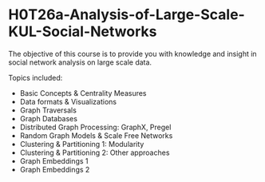 # H0T26a-Analysis-of-Large-Scale-KUL-Social-Networks

The objective of this course is to provide you with knowledge and insight in social network analysis on large scale data.

Topics included:
- Basic Concepts & Centrality Measures
- Data formats & Visualizations
- Graph Traversals
- Graph Databases
- Distributed Graph Processing: GraphX, Pregel
- Random Graph Models & Scale Free Networks
- Clustering & Partitioning 1: Modularity
- Clustering & Partitioning 2: Other approaches
- Graph Embeddings 1
- Graph Embeddings 2
